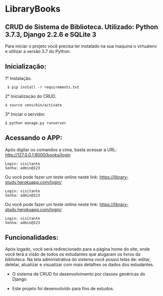 # LibraryBooks
## CRUD de Sistema de Biblioteca. Utilizado: Python 3.7.3, Django 2.2.6 e SQLite 3


Para iniciar o projeto você precisa ter instalado na sua maquina o virtualenv e utilizar a versão 3.7 do Python.

## Inicialização:

1° Instalação.
```shell
 $ pip install -r requirements.txt
```

2° Inicialização do CRUD.

 ```shell
 $ source venv/bin/activate
 ```

3° Iniciar o servidor.
  
  ```shell
  $ python manage.py runserver
  ```
  
## Acessando o APP:

Após digitar os comandos a cima, basta acessar a URL: http://127.0.0.1:8000/books/login

    Login: visitante 
    Senha: admin@123

Ou você pode fazer um teste online neste link: https://library-study.herokuapp.com/login/

    Login: visitante
    Senha: admin@123

Ou você pode fazer um teste online neste link: https://library-study.herokuapp.com/login/

    Login: visitante
    Senha: admin@123

## Funcionalidades:

Após logado, você será redirecionado para a página home do site, onde você terá a visão de todos os estudantes que alugaram os livros da biblioteca.
Na tela administrativa do sistema você possui telas de: editar, deletar, atualizar e visualizar com mais detalhes os dados dos estudantes.

- O sistema de CRUD foi desenvolvimento por classes genéricas do Django

- Este projeto foi desenvolvido para fins de estudos.
